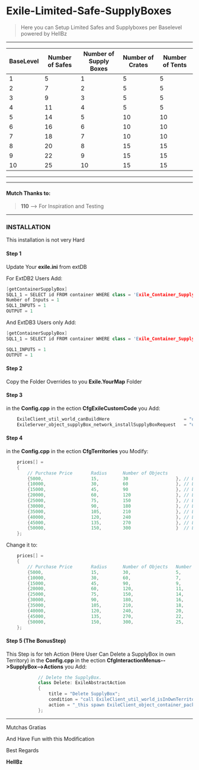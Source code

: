 # Exile-Limited-Safe-SupplyBoxes
>Here you can Setup Limited Safes and Supplyboxes per Baselevel                              
>powered by HellBz
***

BaseLevel | Number of Safes | Number of Supply Boxes| Number of Crates| Number of Tents
------------ | ------------- | ------------- | ------------- | -------------
1 | 5 | 1 | 5 | 5
2 | 7 | 2 | 5 | 5
3 | 9 | 3 | 5 | 5
4 | 11 | 4 | 5 | 5
5 | 14 | 5 | 10 | 10
6 | 16 | 6 | 10 | 10
7 | 18 | 7 | 10 | 10
8 | 20 | 8 | 15 | 15
9 | 22 | 9 | 15 | 15
10 | 25 | 10 | 15 | 15


***


***                                                                                                             
 #### Mutch Thanks to:                                                                                            
 >   **110** --> For Inspiration and Testing                                                    
***
### INSTALLATION

This installation is not very Hard

#### Step 1
Update Your **exile.ini** from extDB

For ExtDB2 Users Add:
```c++
[getContainerSupplyBox]
SQL1_1 = SELECT id FROM container WHERE class = 'Exile_Container_SupplyBox' && territory_id = ?
Number of Inputs = 1
SQL1_INPUTS = 1
OUTPUT = 1
```  

And ExtDB3 Users only Add:
```c++
[getContainerSupplyBox]
SQL1_1 = SELECT id FROM container WHERE class = 'Exile_Container_SupplyBox' && territory_id = ?

SQL1_INPUTS = 1
OUTPUT = 1
```  

#### Step 2
Copy the Folder Overrides to you **Exile.YourMap** Folder

#### Step 3
in the **Config.cpp** in the ection **__CfgExileCustomCode__** you Add:
```c++
	ExileClient_util_world_canBuildHere                            = "overrides\ExileClient_util_world_canBuildHere.sqf";
	ExileServer_object_supplyBox_network_installSupplyBoxRequest   = "overrides\ExileServer_object_supplyBox_network_installSupplyBoxRequest.sqf";
```  

#### Step 4
in the **Config.cpp** in the ection **__CfgTerritories__** you Modify:

```c++
	prices[] = 
	{
		// Purchase Price 		Radius 		Number of Objects
		{5000,					15,			30 					}, // Level 1
		{10000,					30,			60 					}, // Level 2 
		{15000,					45,			90 					}, // Level 3
		{20000,					60,			120					}, // Level 4
		{25000,					75,			150					}, // Level 5
		{30000,					90,			180					}, // Level 6
		{35000,					105,		210					}, // Level 7
		{40000,					120,		240					}, // Level 8
		{45000,					135,		270					}, // Level 9
		{50000,					150,		300					}  // Level 10
	};
``` 

Change it to:

```c++
	prices[] = 
	{
		// Purchase Price 		Radius 		Number of Objects	Number of Safes		Number of Boxes		Number of Crates    Number of Tends
		{5000,                  15,         30,                 5,                  1                   5                   5                   }, // Level 1
		{10000,                 30,         60,                 7,                  2                   5                   5                   }, // Level 2 
		{15000,                 45,         90,                 9,                  3                   5                   5                   }, // Level 3
		{20000,                 60,         120,                11,                 4                   5                   5                   }, // Level 4
		{25000,                 75,         150,                14,                 5                   10                  10                  }, // Level 5
		{30000,                 90,         180,                16,                 6                   10                  10                  }, // Level 6
		{35000,                 105,        210,                18,                 7                   10                  10                  }, // Level 7
		{40000,                 120,        240,                20,                 8                   15                  15                  }, // Level 8
		{45000,                 135,        270,                22,                 9                   15                  15                  }, // Level 9
		{50000,                 150,        300,                25,                 10                  15                  15                  }  // Level 10
	};
``` 



#### Step 5 **(The BonusStep)**
This Step is for teh Action (Here User Can Delete a SupplyBox in own Territory)
in the **Config.cpp** in the ection **__CfgInteractionMenus-->SupplyBox-->Actions__** you Add:

```c++
			// Delete the SupplyBox.
			class Delete: ExileAbstractAction
			{
				title = "Delete SupplyBox";
				condition = "call ExileClient_util_world_isInOwnTerritory";
				action = "_this spawn ExileClient_object_container_pack";
			};
``` 

***  


Mutchas Gratias

And Have Fun with this Modification


Best Regards

**HellBz**
